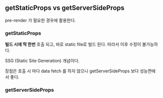 ## getStaticProps vs getServerSideProps

pre-render 가 필요한 경우에 활용한다.

### getStaticProps

**빌드 시에 딱 한번** 호출 되고, 바로 static file로 빌드 된다.
따라서 이후 수정이 불가능하다.

SSG (Static Site Generation) 개념이다.

장점은 호출 시 마다 data fetch 를 하지 않으니 getServerSideProps 보다 성능면에서 좋다.

### getServerSideProps
